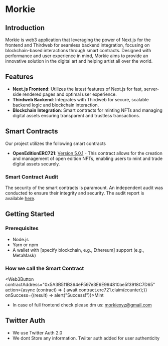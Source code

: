 # Morkie

## Introduction

Morkie is web3 application that leveraging the power of Next.js for the frontend and Thirdweb for seamless backend integration, focusing on blockchain-based interactions through smart contracts. Designed with performance and user experience in mind, Morkie aims to provide an innovative solution in the digital art and helping artist all over the world. 

## Features

- **Next.js Frontend**: Utilizes the latest features of Next.js for fast, server-side rendered pages and optimal user experience.
- **Thirdweb Backend**: Integrates with Thirdweb for secure, scalable backend logic and blockchain interaction.
- **Blockchain Integration**: Smart contracts for minting NFTs and managing digital assets ensuring transparent and trustless transactions.

## Smart Contracts

Our project utilizes the following smart contracts

- **OpenEditionERC721**: [Version 5.0.1](https://thirdweb.com/thirdweb.eth/OpenEditionERC721/5.0.1) - This contract allows for the creation and management of open edition NFTs, enabling users to mint and trade digital assets securely.

### Smart Contract Audit

The security of the smart contracts is paramount. An independent audit was conducted to ensure their integrity and security. The audit report is available [here](https://d391b93f5f62d9c15f67142e43841acc.ipfscdn.io/ipfs/bafybeieihlxuwksuqbf55o5caopsyznu5ybvkqoxkqxtkxsqhicsmm2goq/).

## Getting Started

### Prerequisites

- Node.js
- Yarn or npm
- A wallet with [specify blockchain, e.g., Ethereum] support (e.g., MetaMask)

### How we call the Smart Contract

<Web3Button contractAddress="0x5A3B5f1B364eF597e3E6E994810ae5f3918C7D65" action={async (contract) => { await contract.erc721.claim(counter);}} onSuccess={(result) => alert("Success!")}>Mint </Web3Button>

- In case of full frontend check please dm us: morkiexyz@gmail.com

## Twitter Auth
- We use Twitter Auth 2.0 
- We dont Store any information. Twiiter auth added for user authenticity
